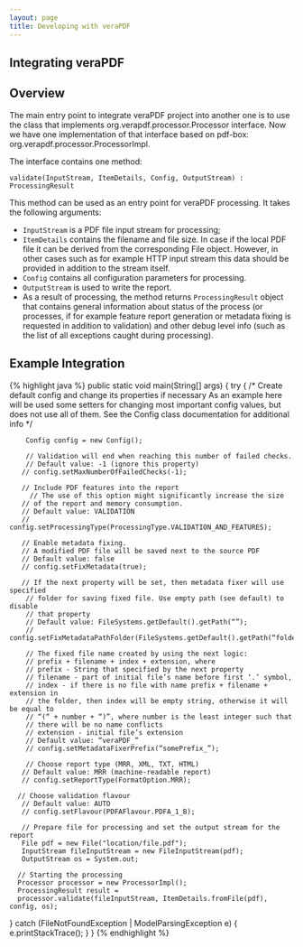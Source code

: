 ```yaml
---
layout: page
title: Developing with veraPDF
---
```


Integrating veraPDF
-------------------

## Overview

The main entry point to integrate veraPDF project into another one is to use the class that implements org.verapdf.processor.Processor interface. Now we have one implementation of that interface based on pdf-box: org.verapdf.processor.ProcessorImpl.

The interface contains one method:

    validate(InputStream, ItemDetails, Config, OutputStream) : ProcessingResult

This method can be used as an entry point for veraPDF processing. It takes the following arguments:

 - `InputStream` is a PDF file input stream for processing;
 - `ItemDetails` contains the filename and file size. In case if the local PDF file it can be derived from the corresponding File object. However, in other cases such as for example HTTP input stream this data should be provided in addition to the stream itself.
 - `Config` contains all configuration parameters for processing.
 - `OutputStream` is used to write the report.
 - As a result of processing, the method returns `ProcessingResult` object that contains general information about status of the process (or processes, if for example feature report generation or metadata fixing is requested in addition to validation) and other debug level info (such as the list of all exceptions caught during processing).

## Example Integration
{% highlight java %}
public static void main(String[] args) {
   try {
     /* Create default config and change its properties if necessary
        As an example here will be used some setters for changing most
        important config values, but does not use all of them.
        See the Config class documentation for additional info */

        Config config = new Config();

        // Validation will end when reaching this number of failed checks.
        // Default value: -1 (ignore this property)
       // config.setMaxNumberOfFailedChecks(-1);

       // Include PDF features into the report
	     // The use of this option might significantly increase the size
       // of the report and memory consumption.
       // Default value: VALIDATION
       // config.setProcessingType(ProcessingType.VALIDATION_AND_FEATURES);

       // Enable metadata fixing.
       // A modified PDF file will be saved next to the source PDF
       // Default value: false
       // config.setFixMetadata(true);

       // If the next property will be set, then metadata fixer will use specified
        // folder for saving fixed file. Use empty path (see default) to disable
        // that property
        // Default value: FileSystems.getDefault().getPath(“”);
        // config.setFixMetadataPathFolder(FileSystems.getDefault().getPath(“folder”));

        // The fixed file name created by using the next logic:
        // prefix + filename + index + extension, where
        // prefix - String that specified by the next property
        // filename - part of initial file’s name before first ‘.’ symbol,
        // index - if there is no file with name prefix + filename + extension in
        // the folder, then index will be empty string, otherwise it will be equal to
        // “(“ + number + “)”, where number is the least integer such that
        // there will be no name conflicts
        // extension - initial file’s extension
        // Default value: “veraPDF_”
        // config.setMetadataFixerPrefix(“somePrefix_”);

        // Choose report type (MRR, XML, TXT, HTML)
       // Default value: MRR (machine-readable report)
       // config.setReportType(FormatOption.MRR);

      // Choose validation flavour
       // Default value: AUTO
       // config.setFlavour(PDFAFlavour.PDFA_1_B);

       // Prepare file for processing and set the output stream for the report
       File pdf = new File("location/file.pdf");
       InputStream fileInputStream = new FileInputStream(pdf);
       OutputStream os = System.out;

      // Starting the processing
      Processor processor = new ProcessorImpl();
      ProcessingResult result =
      processor.validate(fileInputStream, ItemDetails.fromFile(pdf), config, os);
   } catch (FileNotFoundException | ModelParsingException e) {
       e.printStackTrace();
   }
}
{% endhighlight %}
